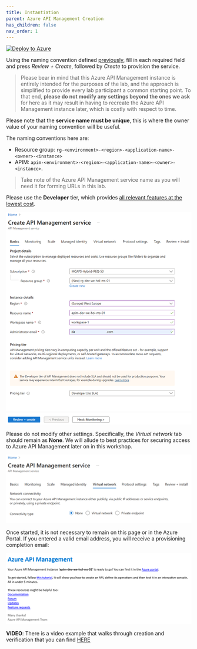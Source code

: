```yaml
---
title: Instantiation
parent: Azure API Management Creation
has_children: false
nav_order: 1
---
```



[![Deploy to Azure](https://aka.ms/deploytoazurebutton)](https://portal.azure.com/#create/Microsoft.ApiManagement)

Using the naming convention defined [previously](../0-prerequisites/prerequisite-0-2-naming.md), fill in each required field and press *Review + Create*, followed by *Create* to provision the service. 

> Please bear in mind that this Azure API Management instance is entirely intended for the purposes of the lab, and the approach is simplified to provide every lab participant a common starting point. To that end, **please do not modify any settings beyond the ones we ask** for here as it may result in having to recreate the Azure API Management instance later, which is costly with respect to time.

Please note that the **service name must be unique**, this is where the owner value of your naming convention will be useful.

The naming conventions here are:
- Resource group: `rg-<environment>-<region>-<application-name>-<owner>-<instance>`
- APIM: `apim-<environment>-<region>-<application-name>-<owner>-<instance>`.

> Take note of the Azure API Management service name as you will need it for forming URLs in this lab.

Please use the **Developer** tier, which provides [all relevant features at the lowest cost](https://azure.microsoft.com/en-us/pricing/details/api-management/#pricing). 

![APIM deploy blade](../../assets/images/apim-deploy-blade.png)

Please do not modify other settings. Specifically, the *Virtual network* tab should remain as **None**. We will allude to best practices for securing access to Azure API Management later on in this workshop.

![APIM deploy blade Virtual Network tab](../../assets/images/apim-deploy-blade-vnet.png)

Once started, it is not necessary to remain on this page or in the Azure Portal. If you entered a valid email address, you will receive a provisioning completion email:

![APIM creation email](../../assets/images/apim-creation-email.png)

**VIDEO**: There is a video example that walks through creation and verification that you can find [HERE](https://youtu.be/LFKnYz5PnvU?si=mWGUtL1WGr1hFQRi)